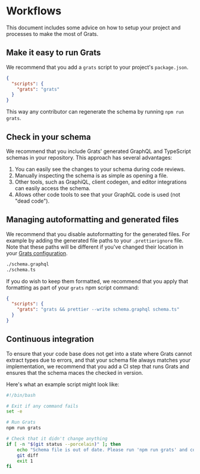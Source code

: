 # Workflows

This document includes some advice on how to setup your project and processes to
make the most of Grats.

## Make it easy to run Grats

We recommend that you add a `grats` script to your project's `package.json`.

```json
{
  "scripts": {
    "grats": "grats"
  }
}
```

This way any contributor can regenerate the schema by running `npm run grats`.

## Check in your schema

We recommend that you include Grats' generated GraphQL and TypeScript schemas in
your repository. This approach has several advantages:

1. You can easily see the changes to your schema during code reviews.
2. Manually inspecting the schema is as simple as opening a file.
3. Other tools, such as GraphiQL, client codegen, and editor integrations can easily access the schema.
4. Allows other code tools to see that your GraphQL code is used (not "dead code").

## Managing autoformatting and generated files

We recommend that you disable autoformatting for the generated files. For example by adding the generated file paths to your `.prettierignore` file. Note that these paths will be different if you've changed their location in your [Grats configuration](../02-usage/01-configuration.md).

```txt title="/.prettierignore"
./schema.graphql
./schema.ts
```

If you do wish to keep them formatted, we recommend that you apply that formatting as part of your `grats` npm script command:

```json title="/package.json"
{
  "scripts": {
    "grats": "grats && prettier --write schema.graphql schema.ts"
  }
}
```

## Continuous integration

To ensure that your code base does not get into a state where Grats cannot
extract types due to errors, and that your schema file always matches your
implementation, we recommend that you add a CI step that runs Grats and ensures
that the schema maces the checked in version.

Here's what an example script might look like:

```bash
#!/bin/bash

# Exit if any command fails
set -e

# Run Grats
npm run grats

# Check that it didn't change anything
if [ -n "$(git status --porcelain)" ]; then
    echo "Schema file is out of date. Please run 'npm run grats' and commit the changes."
    git diff
    exit 1
fi
```
